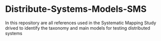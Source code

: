 # Distribute-Systems-Models-SMS
In this repository are all references used in the Systematic Mapping Study drived to identify the taxonomy and main models for testing distributed systems
